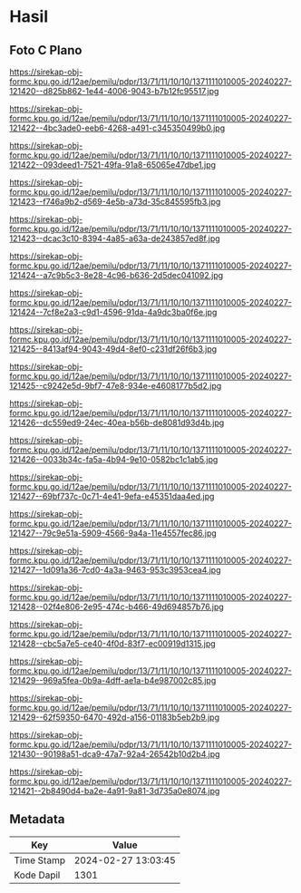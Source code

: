 # Hasil

## Foto C Plano

https://sirekap-obj-formc.kpu.go.id/12ae/pemilu/pdpr/13/71/11/10/10/1371111010005-20240227-121420--d825b862-1e44-4006-9043-b7b12fc95517.jpg

https://sirekap-obj-formc.kpu.go.id/12ae/pemilu/pdpr/13/71/11/10/10/1371111010005-20240227-121422--4bc3ade0-eeb6-4268-a491-c345350499b0.jpg

https://sirekap-obj-formc.kpu.go.id/12ae/pemilu/pdpr/13/71/11/10/10/1371111010005-20240227-121422--093deed1-7521-49fa-91a8-65065e47dbe1.jpg

https://sirekap-obj-formc.kpu.go.id/12ae/pemilu/pdpr/13/71/11/10/10/1371111010005-20240227-121423--f746a9b2-d569-4e5b-a73d-35c845595fb3.jpg

https://sirekap-obj-formc.kpu.go.id/12ae/pemilu/pdpr/13/71/11/10/10/1371111010005-20240227-121423--dcac3c10-8394-4a85-a63a-de243857ed8f.jpg

https://sirekap-obj-formc.kpu.go.id/12ae/pemilu/pdpr/13/71/11/10/10/1371111010005-20240227-121424--a7c9b5c3-8e28-4c96-b636-2d5dec041092.jpg

https://sirekap-obj-formc.kpu.go.id/12ae/pemilu/pdpr/13/71/11/10/10/1371111010005-20240227-121424--7cf8e2a3-c9d1-4596-91da-4a9dc3ba0f6e.jpg

https://sirekap-obj-formc.kpu.go.id/12ae/pemilu/pdpr/13/71/11/10/10/1371111010005-20240227-121425--8413af94-9043-49d4-8ef0-c231df26f6b3.jpg

https://sirekap-obj-formc.kpu.go.id/12ae/pemilu/pdpr/13/71/11/10/10/1371111010005-20240227-121425--c9242e5d-9bf7-47e8-934e-e4608177b5d2.jpg

https://sirekap-obj-formc.kpu.go.id/12ae/pemilu/pdpr/13/71/11/10/10/1371111010005-20240227-121426--dc559ed9-24ec-40ea-b56b-de8081d93d4b.jpg

https://sirekap-obj-formc.kpu.go.id/12ae/pemilu/pdpr/13/71/11/10/10/1371111010005-20240227-121426--0033b34c-fa5a-4b94-9e10-0582bc1c1ab5.jpg

https://sirekap-obj-formc.kpu.go.id/12ae/pemilu/pdpr/13/71/11/10/10/1371111010005-20240227-121427--69bf737c-0c71-4e41-9efa-e45351daa4ed.jpg

https://sirekap-obj-formc.kpu.go.id/12ae/pemilu/pdpr/13/71/11/10/10/1371111010005-20240227-121427--79c9e51a-5909-4566-9a4a-11e4557fec86.jpg

https://sirekap-obj-formc.kpu.go.id/12ae/pemilu/pdpr/13/71/11/10/10/1371111010005-20240227-121427--1d091a36-7cd0-4a3a-9463-953c3953cea4.jpg

https://sirekap-obj-formc.kpu.go.id/12ae/pemilu/pdpr/13/71/11/10/10/1371111010005-20240227-121428--02f4e806-2e95-474c-b466-49d694857b76.jpg

https://sirekap-obj-formc.kpu.go.id/12ae/pemilu/pdpr/13/71/11/10/10/1371111010005-20240227-121428--cbc5a7e5-ce40-4f0d-83f7-ec00919d1315.jpg

https://sirekap-obj-formc.kpu.go.id/12ae/pemilu/pdpr/13/71/11/10/10/1371111010005-20240227-121429--969a5fea-0b9a-4dff-ae1a-b4e987002c85.jpg

https://sirekap-obj-formc.kpu.go.id/12ae/pemilu/pdpr/13/71/11/10/10/1371111010005-20240227-121429--62f59350-6470-492d-a156-01183b5eb2b9.jpg

https://sirekap-obj-formc.kpu.go.id/12ae/pemilu/pdpr/13/71/11/10/10/1371111010005-20240227-121430--90198a51-dca9-47a7-92a4-26542b10d2b4.jpg

https://sirekap-obj-formc.kpu.go.id/12ae/pemilu/pdpr/13/71/11/10/10/1371111010005-20240227-121421--2b8490d4-ba2e-4a91-9a81-3d735a0e8074.jpg


## Metadata

| Key        | Value               |
| ---------- | ------------------- |
| Time Stamp | 2024-02-27 13:03:45 |
| Kode Dapil | 1301                |



